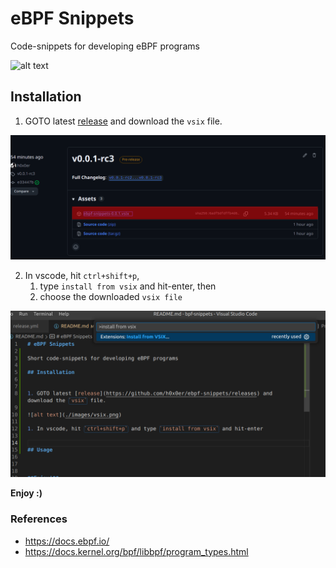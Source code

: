 # eBPF Snippets

Code-snippets for developing eBPF programs

![alt text](./media/usage.gif)


## Installation


1. GOTO latest [release](https://github.com/h0x0er/ebpf-snippets/releases) and download the `vsix` file.

![alt text](./media/release.png)

2. In vscode, hit `ctrl+shift+p`,
   1. type `install from vsix` and hit-enter, then
   2. choose the downloaded `vsix file`

![alt text](./media/install-vscode.png)

**Enjoy :)**



### References

- https://docs.ebpf.io/
- https://docs.kernel.org/bpf/libbpf/program_types.html

